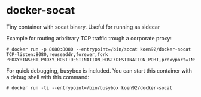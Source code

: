 # docker-socat

Tiny container with socat binary. Useful for running as sidecar


Example for routing arbritrary TCP traffic trough a corporate proxy:

```
# docker run -p 8080:8080 --entrypoint=/bin/socat koen92/docker-socat TCP-listen:8080,reuseaddr,forever,fork PROXY:INSERT_PROXY_HOST:DESTINATION_HOST:DESTINATION_PORT,proxyport=INSERT_PROXY_PORT,forever
```

For quick debugging, busybox is included. You can start this container with a debug shell with this command:

```
# docker run -ti --entrypoint=/bin/busybox koen92/docker-socat
```
